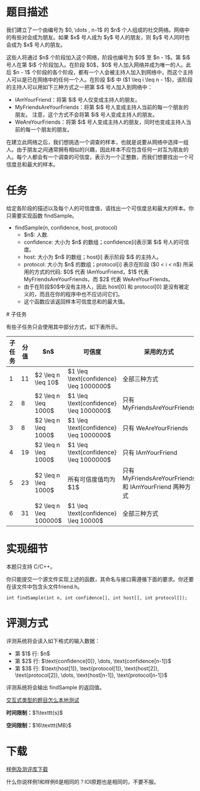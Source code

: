 # 题目描述

<p>我们建立了一个由编号为 $0, \dots , n-1$ 的 $n$ 个人组成的社交网络。网络中的有些对会成为朋友。如果 $x$ 号人成为 $y$ 号人的朋友，则 $y$ 号人同时也会成为 $x$ 号人的朋友。</p>
<p>这些人将通过 $n$ 个阶段加入这个网络，阶段也编号为 $0$ 至 $n - 1$。第 $i$ 号人在第 $i$ 个阶段加入。在阶段 $0$，$0$ 号人加入网络并成为唯一的人。此后 $n - 1$ 个阶段的各个阶段，都有一个人会被主持人加入到网络中，而这个主持人可以是已在网络中的任何一个人。在阶段 $i$ 中 ($1 \leq i \leq n - 1$)，该阶段的主持人可以用如下三种方式之一把第 $i$ 号人加入到网络中：</p>
<ul><li>IAmYourFriend：将第 $i$ 号人仅变成主持人的朋友。</li>
<li>MyFriendsAreYourFriends：将第 $i$ 号人变成主持人当前的每一个朋友的朋友。 注意，这个方式不会将第 $i$ 号人变成主持人的朋友。</li>
<li>WeAreYourFriends：将第 $i$ 号人变成主持人的朋友，同时也变成主持人当前的每一个朋友的朋友。</li>
</ul><p>在建立此网络之后，我们想挑选一个调查的样本，也就是说要从网络中选择一组人。由于朋友之间通常拥有相似的兴趣，因此样本不应包含任何一对互为朋友的人。每个人都会有一个调查的可信度，表示为一个正整数，而我们想要找出一个可信度总和最大的样本。</p>

# 任务


<p>给定各阶段的描述以及每个人的可信度值，请找出一个可信度总和最大的样本。你只需要实现函数 findSample。</p>
<ul><li>findSample(n, confidence, host, protocol)<ul><li>$n$: 人数.</li>
<li>confidence: 大小为 $n$ 的数组；confidence[i]表示第 $i$ 号人的可信度。</li>
<li>host: 大小为 $n$ 的数组；host[i] 表示阶段 $i$ 的主持人。</li>
<li>protocol: 大小为 $n$ 的数组；protocol[i] 表示在阶段 ($0 &lt; i &lt; n$) 所采用的方式的代码: $0$ 代表 IAmYourFriend，$1$ 代表 MyFriendsAreYourFriends，而 $2$ 代表 WeAreYourFriends。</li>
<li>由于在阶段$0$中没有主持人，因此 host[0] 和 protocol[0] 是没有被定义的，而且在你的程序中也不应访问它们。</li>
<li>这个函数应该返回样本可信度总和的最大值。</li>
</ul></li>
</ul>
# 子任务


<p>有些子任务只会使用其中部分方式，如下表所示。</p>
<div class="table-responsive">
<table class="table table-bordered table-text-center table-vertical-middle"><thead><tr><th>子任务</th><th>分值</th><th>$n$</th><th>可信度</th><th>采用的方式</th></tr></thead><tbody><tr><td>1</td><td>11</td><td>$2 \leq n \leq 10$</td><td>$1 \leq \text{confidence} \leq 1000000$</td><td>全部三种方式</td></tr><tr><td>2</td><td>8</td><td>$2 \leq n \leq 1000$</td><td>$1 \leq \text{confidence} \leq 1000000$</td><td>只有 MyFriendsAreYourFriends</td></tr><tr><td>3</td><td>8</td><td>$2 \leq n \leq 1000$</td><td>$1 \leq \text{confidence} \leq 1000000$</td><td>只有 WeAreYourFriends</td></tr><tr><td>4</td><td>19</td><td>$2 \leq n \leq 1000$</td><td>$1 \leq \text{confidence} \leq 1000000$</td><td>只有 IAmYourFriend</td></tr><tr><td>5</td><td>23</td><td>$2 \leq n \leq 1000$</td><td>所有可信度值均为 $1$</td><td>只有 MyFriendsAreYourFriends 和
IAmYourFriend 两种方式</td></tr><tr><td>6</td><td>31</td><td>$2 \leq n \leq 100000$</td><td>$1 \leq \text{confidence} \leq 10000$</td><td>全部三种方式</td></tr></tbody></table></div>


# 实现细节


<p>本题只支持 C/C++。</p>
<p>你只能提交一个源文件实现上述的函数，其命名与接口需遵循下面的要求。你还要在该文件中包含头文件friend.h。</p>
<pre><code class="sh_cpp">int findSample(int n, int confidence[], int host[], int protocol[]);</code></pre>

# 评测方式


<p>评测系统将会读入如下格式的输入数据：</p>
<ul><li>第 $1$ 行: $n$</li>
<li>第 $2$ 行: $\text{confidence[0]}, \dots, \text{confidence[n-1]}$</li>
<li>第 $3$ 行: $\text{host[1]}, \text{protocol[1]}, \text{host[2]}, \text{protocol[2]}, \dots, \text{host[n-1]}, \text{protocol[n-1]}$</li>
</ul><p>评测系统将会输出 findSample 的返回值。</p>
<p><a href="/faq">交互式类型的题目怎么本地测试</a></p>
<p><strong>时间限制：</strong>$1\texttt{s}$</p>
<p><strong>空间限制：</strong>$16\texttt{MB}$</p>

# 下载


<p><a href="/download.php?type=problem&amp;id=28">样例及测评库下载</a></p>
<p>什么你说样例1和样例6是相同的？IOI原题也是相同的，不要不服。</p>
